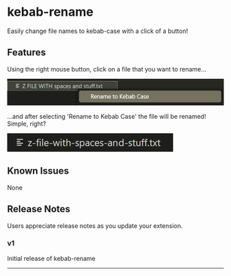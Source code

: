 # kebab-rename

Easily change file names to kebab-case with a click of a button!

## Features

Using the right mouse button, click on a file that you want to rename...

![right click on file](images/1.png)

...and after selecting 'Rename to Kebab Case' the file will be renamed! Simple, right?

![renamed file](images/2.png)

## Known Issues

None

## Release Notes

Users appreciate release notes as you update your extension.

### v1

Initial release of kebab-rename

---
